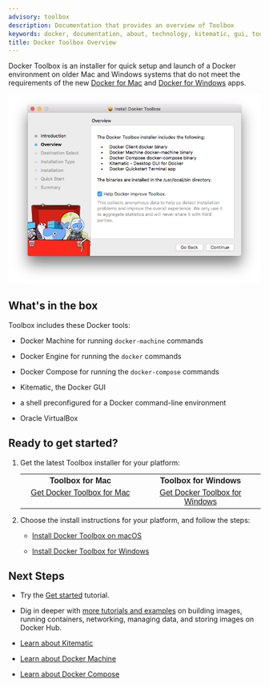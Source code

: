 ```yaml
---
advisory: toolbox
description: Documentation that provides an overview of Toolbox
keywords: docker, documentation, about, technology, kitematic, gui, toolbox
title: Docker Toolbox Overview
---
```


Docker Toolbox is an installer for quick setup and launch of a Docker environment on older Mac and Windows systems that do not meet the requirements of the new [Docker for Mac](/docker-for-mac/index.md) and [Docker for Windows](/docker-for-windows/index.md) apps.

![Toolbox installer](images/toolbox-installer.png)

## What's in the box

Toolbox includes these Docker tools:

* Docker Machine for running `docker-machine` commands

* Docker Engine for running the `docker` commands

* Docker Compose for running the `docker-compose` commands

* Kitematic, the Docker GUI

* a shell preconfigured for a Docker command-line environment

* Oracle VirtualBox


## Ready to get started?

1. Get the latest Toolbox installer for your platform:

    <table style="width:100%">
      <tr>
        <th style="font-size: medium; font-family: arial;  text-align: center">
        Toolbox for Mac</th>
        <th style="font-size: medium; font-family: arial; text-align: center">
        Toolbox for Windows</th>
      </tr>
      <tr valign="top">
        <td width="50%" style="font-size: medium; font-family: arial;  text-align: center">
        <a class="button outline-btn" href="https://download.docker.com/mac/stable/DockerToolbox.pkg">Get Docker Toolbox for Mac</a>
        </td>
        <td width="50%" style="font-size: medium; font-family: arial;  text-align: center">
        <a class="button outline-btn" href="https://download.docker.com/win/stable/DockerToolbox.exe">Get Docker Toolbox for Windows</a>
        </td>
      </tr>
    </table>

2. Choose the install instructions for your platform, and follow the steps:

    * [Install Docker Toolbox on macOS](toolbox_install_mac.md)

    * [Install Docker Toolbox for Windows](toolbox_install_windows.md)

## Next Steps

* Try the [Get started](/get-started/) tutorial.

* Dig in deeper with [more tutorials and examples](/engine/tutorials/index.md) on building images, running containers, networking, managing data, and storing images on Docker Hub.

* [Learn about Kitematic](/kitematic/userguide.md)

* [Learn about Docker Machine](/machine/overview.md)

* [Learn about Docker Compose](/compose/overview.md)
